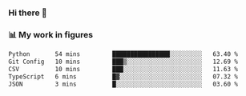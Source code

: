 ### Hi there 👋

### 📊 My work in figures

<!--START_SECTION:waka-->

```txt
Python       54 mins         ████████████████░░░░░░░░░   63.40 %
Git Config   10 mins         ███▒░░░░░░░░░░░░░░░░░░░░░   12.69 %
CSV          10 mins         ███░░░░░░░░░░░░░░░░░░░░░░   11.63 %
TypeScript   6 mins          █▓░░░░░░░░░░░░░░░░░░░░░░░   07.32 %
JSON         3 mins          █░░░░░░░░░░░░░░░░░░░░░░░░   03.60 %
```

<!--END_SECTION:waka-->
